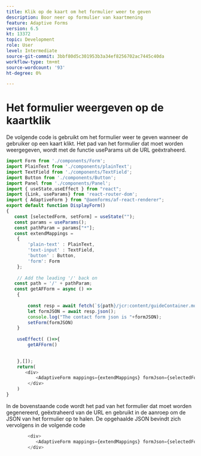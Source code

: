 ```yaml
---
title: Klik op de kaart om het formulier weer te geven
description: Boor neer op formulier van kaartmening
feature: Adaptive Forms
version: 6.5
kt: 13372
topic: Development
role: User
level: Intermediate
source-git-commit: 3bbf80d5c301953b3a34ef8256702ac7445c40da
workflow-type: tm+mt
source-wordcount: '93'
ht-degree: 0%

---
```


# Het formulier weergeven op de kaartklik

De volgende code is gebruikt om het formulier weer te geven wanneer de gebruiker op een kaart klikt. Het pad van het formulier dat moet worden weergegeven, wordt met de functie useParams uit de URL geëxtraheerd.

```javascript
import Form from './components/Form';
import PlainText from './components/plainText';
import TextField from './components/TextField';
import Button from './components/Button';
import Panel from './components/Panel';
import { useState,useEffect } from "react";
import {Link, useParams} from 'react-router-dom';
import { AdaptiveForm } from "@aemforms/af-react-renderer";
export default function DisplayForm()
{
   const [selectedForm, setForm] = useState("");
   const params = useParams();
   const pathParam = params["*"];
   const extendMappings =
    {
        'plain-text' : PlainText,
        'text-input' : TextField,
        'button' : Button,
        'form': Form
    };
    
    // Add the leading '/' back on 
   const path = '/' + pathParam;
   const getAFForm = async () =>
    {
           
        const resp = await fetch(`${path}/jcr:content/guideContainer.model.json`);
        let formJSON = await resp.json();
        console.log("The contact form json is "+formJSON);
        setForm(formJSON)
    }
    
    useEffect( ()=>{
        getAFForm()
        

    },[]);
    return(
       <div>
           <AdaptiveForm mappings={extendMappings} formJson={selectedForm}/>
        </div>
    )
}
```

In de bovenstaande code wordt het pad van het formulier dat moet worden gegenereerd, geëxtraheerd van de URL en gebruikt in de aanroep om de JSON van het formulier op te halen. De opgehaalde JSON bevindt zich vervolgens in de volgende code

```javascript
        <div>
           <AdaptiveForm mappings={extendMappings} formJson={selectedForm}/>
        </div>
```
